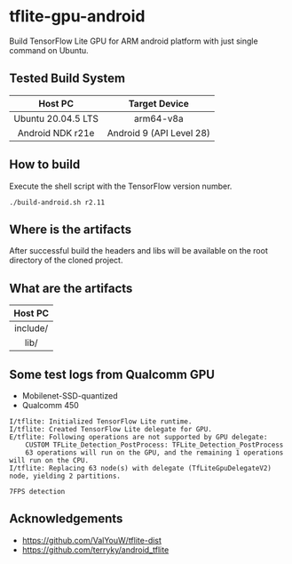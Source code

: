 # tflite-gpu-android
Build TensorFlow Lite GPU for ARM android platform with just single command on Ubuntu.


Tested Build System
----------------------
| Host PC             | Target Device           |
|:-------------------:|:-----------------------:|
| Ubuntu 20.04.5 LTS  | arm64-v8a               |
| Android NDK r21e    | Android 9 (API Level 28)|


How to build
-------------
Execute the shell script with the TensorFlow version number.

```./build-android.sh r2.11```

Where is the artifacts
----------------------
After successful build the headers and libs will be available on the root directory of the cloned project.

What are the artifacts
----------------------
| Host PC             |
|:-------------------:|
| include/  |
| lib/    |

Some test logs from Qualcomm GPU
--------------------------------
- Mobilenet-SSD-quantized
- Qualcomm 450
```
I/tflite: Initialized TensorFlow Lite runtime.
I/tflite: Created TensorFlow Lite delegate for GPU.
E/tflite: Following operations are not supported by GPU delegate:
    CUSTOM TFLite_Detection_PostProcess: TFLite_Detection_PostProcess
    63 operations will run on the GPU, and the remaining 1 operations will run on the CPU.
I/tflite: Replacing 63 node(s) with delegate (TfLiteGpuDelegateV2) node, yielding 2 partitions.
```
```7FPS detection```

Acknowledgements
----------------
- https://github.com/ValYouW/tflite-dist
- https://github.com/terryky/android_tflite
